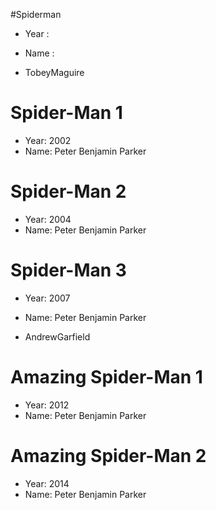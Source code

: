 #Spiderman
- Year :
- Name :

- TobeyMaguire
# Spider-Man 1
- Year: 2002
- Name: Peter Benjamin Parker
# Spider-Man 2
- Year: 2004
- Name: Peter Benjamin Parker
# Spider-Man 3
- Year: 2007
- Name: Peter Benjamin Parker

- AndrewGarfield
# Amazing Spider-Man 1
- Year: 2012
- Name: Peter Benjamin Parker
# Amazing Spider-Man 2
- Year: 2014
- Name: Peter Benjamin Parker

